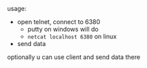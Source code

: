 usage:
* open telnet, connect to 6380
    * putty on windows will do
    * `netcat localhost 6380` on linux
* send data

optionally u can use client and send data there